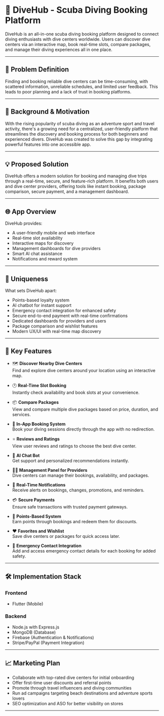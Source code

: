 # 🌊 DiveHub - Scuba Diving Booking Platform

DiveHub is an all-in-one scuba diving booking platform designed to connect diving enthusiasts with dive centers worldwide. Users can discover dive centers via an interactive map, book real-time slots, compare packages, and manage their diving experiences all in one place.

---

## 📌 Problem Definition

Finding and booking reliable dive centers can be time-consuming, with scattered information, unreliable schedules, and limited user feedback. This leads to poor planning and a lack of trust in booking platforms.

---

## 🎯 Background & Motivation

With the rising popularity of scuba diving as an adventure sport and travel activity, there's a growing need for a centralized, user-friendly platform that streamlines the discovery and booking process for both beginners and experienced divers. DiveHub was created to solve this gap by integrating powerful features into one accessible app.

---

## 💡 Proposed Solution

DiveHub offers a modern solution for booking and managing dive trips through a real-time, secure, and feature-rich platform. It benefits both users and dive center providers, offering tools like instant booking, package comparison, secure payment, and a management dashboard.

---

## 🌐 App Overview

DiveHub provides:
- A user-friendly mobile and web interface
- Real-time slot availability
- Interactive maps for discovery
- Management dashboards for dive providers
- Smart AI chat assistance
- Notifications and reward system

---

## 🧠 Uniqueness

What sets DiveHub apart:
- Points-based loyalty system
- AI chatbot for instant support
- Emergency contact integration for enhanced safety
- Secure end-to-end payment with real-time confirmations
- Dedicated dashboards for providers and users
- Package comparison and wishlist features
- Modern UX/UI with real-time map discovery

---

## 🔑 Key Features

- 🗺️ **Discover Nearby Dive Centers**  
  Find and explore dive centers around your location using an interactive map.

- 🕐 **Real-Time Slot Booking**  
  Instantly check availability and book slots at your convenience.

- 📦 **Compare Packages**  
  View and compare multiple dive packages based on price, duration, and services.

- 🛒 **In-App Booking System**  
  Book your diving sessions directly through the app with no redirection.

- ⭐ **Reviews and Ratings**  
  View user reviews and ratings to choose the best dive center.

- 🤖 **AI Chat Bot**  
  Get support and personalized recommendations instantly.

- 🧑‍💼 **Management Panel for Providers**  
  Dive centers can manage their bookings, availability, and packages.

- 🔔 **Real-Time Notifications**  
  Receive alerts on bookings, changes, promotions, and reminders.

- 💳 **Secure Payments**  
  Ensure safe transactions with trusted payment gateways.

- 🏅 **Points-Based System**  
  Earn points through bookings and redeem them for discounts.

- ❤️ **Favorites and Wishlist**  
  Save dive centers or packages for quick access later.

- 🚨 **Emergency Contact Integration**  
  Add and access emergency contact details for each booking for added safety.

---

## 🛠️ Implementation Stack

### Frontend
- Flutter (Mobile)

### Backend
- Node.js with Express.js
- MongoDB (Database)
- Firebase (Authentication & Notifications)
- Stripe/PayPal (Payment Integration)

---

## 📈 Marketing Plan

- Collaborate with top-rated dive centers for initial onboarding
- Offer first-time user discounts and referral points
- Promote through travel influencers and diving communities
- Run ad campaigns targeting beach destinations and adventure sports lovers
- SEO optimization and ASO for better visibility on stores

---
